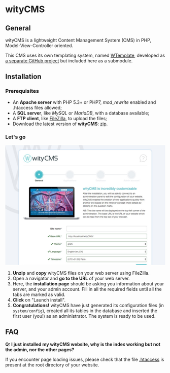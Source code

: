 # wityCMS

## General

wityCMS is a lightweight Content Management System (CMS) in PHP, Model-View-Controller oriented.

This CMS uses its own templating system, named [WTemplate](https://github.com/Creatiwity/WTemplate), developed as [a separate GitHub project](https://github.com/Creatiwity/WTemplate) but included here as a submodule.

## Installation

### Prerequisites

* An **Apache server** with PHP 5.3+ or PHP7, *mod_rewrite* enabled and .htaccess files allowed;
* A **SQL server**, like *MySQL* or *MariaDB*, with a database available;
* A **FTP client**, like [FileZilla](https://filezilla-project.org/), to upload the files;
* Download the latest version of **wityCMS**: [zip](https://github.com/Creatiwity/wityCMS/releases/download/0.6.1/wityCMS-0.6.1.zip).

### Let's go

![Installer](installer/installer.jpg)

1. **Unzip** and **copy** wityCMS files on your web server using FileZilla.
2. Open a navigator and **go to the URL** of your web server.
3. Here, the **installation page** should be asking you information about your server, and your admin account. Fill in all the required fields until all the tabs are marked as valid.
4. **Click** on "Launch install".
5. **Congratulations!** wityCMS have just generated its configuration files (in `system/config`), created all its tables in the database and inserted the first user (you!) as an administrator. The system is ready to be used.

## FAQ

**Q: I just installed my wityCMS website, why is the index working but not the admin, nor the other pages?**

If you encounter page loading issues, please check that the file [.htaccess](.htaccess) is present at the root directory of your website.
